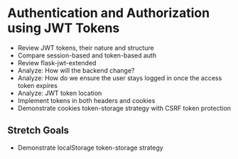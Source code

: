 # Authentication and Authorization using JWT Tokens

- Review JWT tokens, their nature and structure
- Compare session-based and token-based auth
- Review flask-jwt-extended
- Analyze: How will the backend change?
- Analyze: How do we ensure the user stays logged in once the access token expires
- Analyze: JWT token location
- Implement tokens in both headers and cookies
- Demonstrate cookies token-storage strategy with CSRF token protection

## Stretch Goals 
- Demonstrate localStorage token-storage strategy